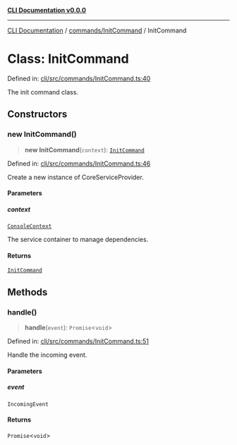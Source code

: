 [**CLI Documentation v0.0.0**](../../../README.md)

***

[CLI Documentation](../../../modules.md) / [commands/InitCommand](../README.md) / InitCommand

# Class: InitCommand

Defined in: [cli/src/commands/InitCommand.ts:40](https://github.com/stonemjs/cli/blob/9e518a2b8256b5ebc9e0e69a80ac84eb1fb59bf9/src/commands/InitCommand.ts#L40)

The init command class.

## Constructors

### new InitCommand()

> **new InitCommand**(`context`): [`InitCommand`](InitCommand.md)

Defined in: [cli/src/commands/InitCommand.ts:46](https://github.com/stonemjs/cli/blob/9e518a2b8256b5ebc9e0e69a80ac84eb1fb59bf9/src/commands/InitCommand.ts#L46)

Create a new instance of CoreServiceProvider.

#### Parameters

##### context

[`ConsoleContext`](../../../declarations/interfaces/ConsoleContext.md)

The service container to manage dependencies.

#### Returns

[`InitCommand`](InitCommand.md)

## Methods

### handle()

> **handle**(`event`): `Promise`\<`void`\>

Defined in: [cli/src/commands/InitCommand.ts:51](https://github.com/stonemjs/cli/blob/9e518a2b8256b5ebc9e0e69a80ac84eb1fb59bf9/src/commands/InitCommand.ts#L51)

Handle the incoming event.

#### Parameters

##### event

`IncomingEvent`

#### Returns

`Promise`\<`void`\>
